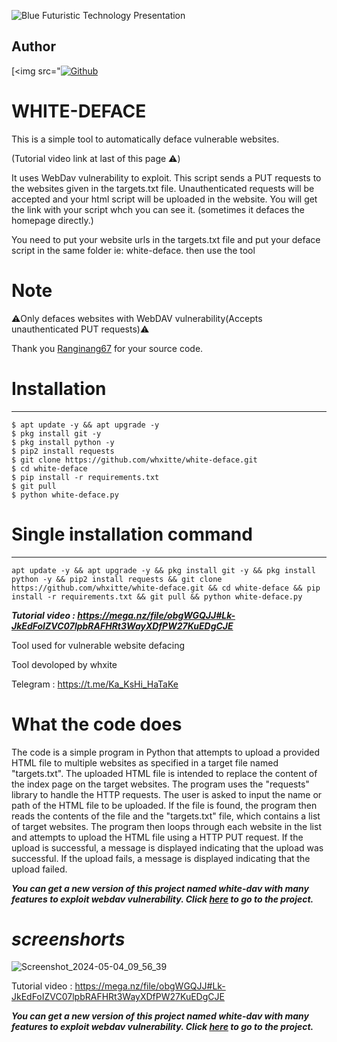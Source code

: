 ![Blue Futuristic Technology Presentation](https://startechcrl.com/CyberRowX.png)



## Author
[<img src="<a href="https://github.com/CyberRowX"><img title="Github" src="https://img.shields.io/badge/whxitte-brightgreen?style=for-the-badge&logo=github"></a>


# WHITE-DEFACE
This is a simple tool to automatically deface vulnerable websites.

(Tutorial video link at last of this page ⚠️)

It uses WebDav vulnerability to exploit.
This script sends a PUT requests to the websites given in the targets.txt file. Unauthenticated requests will be accepted and your html script will be uploaded in the website. You will get the link with your script whch you can see it. (sometimes it defaces the homepage directly.)

You need to put your website urls in the targets.txt file and put your deface script in the same folder ie: white-deface. then use the tool


# Note

⚠️Only defaces websites with WebDAV vulnerability(Accepts unauthenticated PUT requests)⚠️

Thank you [Ranginang67](https://github.com/Ranginang67/AOXdeface) for your source code.


# Installation
____________________

    $ apt update -y && apt upgrade -y
    $ pkg install git -y
    $ pkg install python -y
    $ pip2 install requests
    $ git clone https://github.com/whxitte/white-deface.git
    $ cd white-deface
    $ pip install -r requirements.txt
    $ git pull
    $ python white-deface.py
   
   
# Single installation command
_______________________________________

    apt update -y && apt upgrade -y && pkg install git -y && pkg install python -y && pip2 install requests && git clone https://github.com/whxitte/white-deface.git && cd white-deface && pip install -r requirements.txt && git pull && python white-deface.py
  
***Tutorial video : https://mega.nz/file/obgWGQJJ#Lk-JkEdFoIZVC07lpbRAFHRt3WayXDfPW27KuEDgCJE***

Tool used for vulnerable website defacing

Tool devoloped by whxite


Telegram : https://t.me/Ka_KsHi_HaTaKe


# What the code does


The code is a simple program in Python that attempts to upload a provided HTML file to multiple websites as specified in a target file named "targets.txt". The uploaded HTML file is intended to replace the content of the index page on the target websites. The program uses the "requests" library to handle the HTTP requests. The user is asked to input the name or path of the HTML file to be uploaded. If the file is found, the program then reads the contents of the file and the "targets.txt" file, which contains a list of target websites. The program then loops through each website in the list and attempts to upload the HTML file using a HTTP PUT request. If the upload is successful, a message is displayed indicating that the upload was successful. If the upload fails, a message is displayed indicating that the upload failed.


***You can get a new version of this project named white-dav with many features to exploit webdav vulnerability. Click [here](https://github.com/whxitte/white-dav) to go to the project.***

# ***screenshorts***

![Screenshot_2024-05-04_09_56_39](https://github.com/whxitte/white-deface/assets/118425907/352464cf-1b8a-4078-8222-0591b42d935d)





Tutorial video : https://mega.nz/file/obgWGQJJ#Lk-JkEdFoIZVC07lpbRAFHRt3WayXDfPW27KuEDgCJE


***You can get a new version of this project named white-dav with many features to exploit webdav vulnerability. Click [here](https://github.com/WH1T3-E4GL3/white-dav) to go to the project.***

